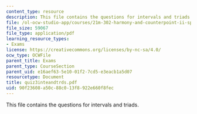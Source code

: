 ```yaml
---
content_type: resource
description: This file contains the questions for intervals and triads.
file: /ol-ocw-studio-app/courses/21m-302-harmony-and-counterpoint-ii-spring-2005/90f23608a50c88c013f8922e660f8fec_quiz3inteandtrds.pdf
file_size: 59067
file_type: application/pdf
learning_resource_types:
- Exams
license: https://creativecommons.org/licenses/by-nc-sa/4.0/
ocw_type: OCWFile
parent_title: Exams
parent_type: CourseSection
parent_uid: e16aef63-5e10-01f2-7cd5-e3eacb1a5d07
resourcetype: Document
title: quiz3inteandtrds.pdf
uid: 90f23608-a50c-88c0-13f8-922e660f8fec
---
```

This file contains the questions for intervals and triads.